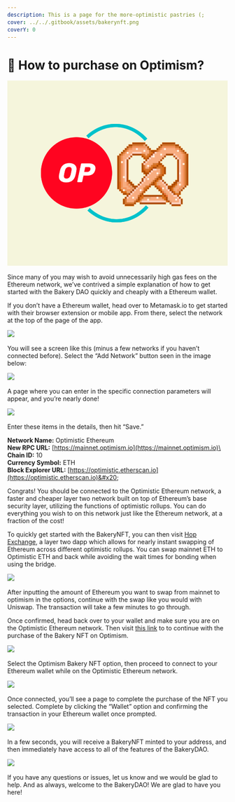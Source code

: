 ```yaml
---
description: This is a page for the more-optimistic pastries (;
cover: ../../.gitbook/assets/bakerynft.png
coverY: 0
---
```


# 🏁 How to purchase on Optimism?

![Optimistic Pastry](../../.gitbook/assets/pppp.png)

Since many of you may wish to avoid unnecessarily high gas fees on the Ethereum network, we’ve contrived a simple explanation of how to get started with the Bakery DAO quickly and cheaply with a Ethereum wallet.

If you don’t have a Ethereum wallet, head over to Metamask.io to get started with their browser extension or mobile app. From there, select the network at the top of the page of the app.

![](https://bakery.fyi/wp-content/uploads/2022/01/oppthis.png)

You will see a screen like this (minus a few networks if you haven’t connected before). Select the “Add Network” button seen in the image below:

![](https://bakery.fyi/wp-content/uploads/2022/01/networks.jpg)

A page where you can enter in the specific connection parameters will appear, and you’re nearly done!

![](https://bakery.fyi/wp-content/uploads/2022/01/cred.jpg)

Enter these items in the details, then hit “Save.”

**Network Name:** Optimistic Ethereum\
**New RPC URL:** [https://mainnet.optimism.io](https://mainnet.optimism.io)\
**Chain ID:** 10\
**Currency Symbol:** ETH\
**Block Explorer URL:** [https://optimistic.etherscan.io](https://optimistic.etherscan.io)&#x20;

Congrats! You should be connected to the Optimistic Ethereum network, a faster and cheaper layer two network built on top of Ethereum’s base security layer, utilizing the functions of optimistic rollups. You can do everything you wish to on this network just like the Ethereum network, at a fraction of the cost!

To quickly get started with the BakeryNFT, you can then visit [Hop Exchange](https://hop.exchange), a layer two dapp which allows for nearly instant swapping of Ethereum across different optimistic rollups. You can swap mainnet ETH to Optimistic ETH and back while avoiding the wait times for bonding when using the bridge.

![](https://bakery.fyi/wp-content/uploads/2022/01/hop.jpg)

After inputting the amount of Ethereum you want to swap from mainnet to optimism in the options, continue with the swap like you would with Uniswap. The transaction will take a few minutes to go through.

Once confirmed, head back over to your wallet and make sure you are on the Optimistic Ethereum network. Then visit [this link](https://bakerydao.me/website) to to continue with the purchase of the Bakery NFT on Optimism.

![](https://bakery.fyi/wp-content/uploads/2022/01/pay.jpg)

Select the Optimism Bakery NFT option, then proceed to connect to your Ethereum wallet while on the Optimistic Ethereum network.

![](https://bakery.fyi/wp-content/uploads/2022/01/connectt.jpg)

Once connected, you’ll see a page to complete the purchase of the NFT you selected. Complete by clicking the “Wallet” option and confirming the transaction in your Ethereum wallet once prompted.

![](https://bakery.fyi/wp-content/uploads/2022/01/get.jpg)

In a few seconds, you will receive a BakeryNFT minted to your address, and then immediately have access to all of the features of the BakeryDAO.

![](https://bakery.fyi/wp-content/uploads/2022/01/member.jpg)

If you have any questions or issues, let us know and we would be glad to help. And as always, welcome to the BakeryDAO! We are glad to have you here!

